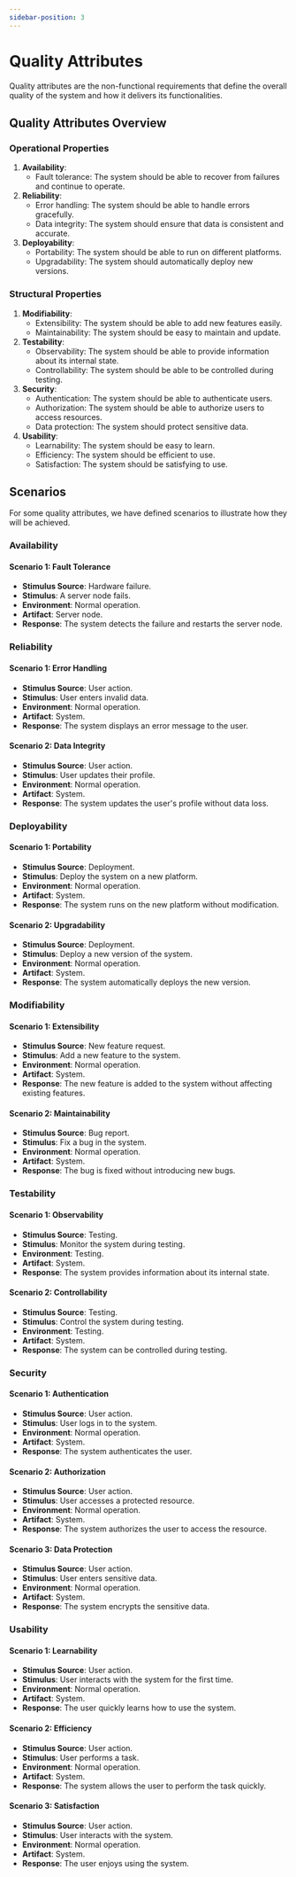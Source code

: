 ```yaml
---
sidebar-position: 3
---
```



# Quality Attributes


Quality attributes are the non-functional requirements that define the overall quality of the system and how it delivers its functionalities.


## Quality Attributes Overview


### Operational Properties

1. **Availability**:
   - Fault tolerance: The system should be able to recover from failures and continue to operate.
2. **Reliability**:
   - Error handling: The system should be able to handle errors gracefully.
   - Data integrity: The system should ensure that data is consistent and accurate.
3. **Deployability**:
   - Portability: The system should be able to run on different platforms.
   - Upgradability: The system should automatically deploy new versions.


### Structural Properties

1. **Modifiability**:
   - Extensibility: The system should be able to add new features easily.
   - Maintainability: The system should be easy to maintain and update.
2. **Testability**:
   - Observability: The system should be able to provide information about its internal state.
   - Controllability: The system should be able to be controlled during testing.
3. **Security**:
   - Authentication: The system should be able to authenticate users.
   - Authorization: The system should be able to authorize users to access resources.
   - Data protection: The system should protect sensitive data.
4. **Usability**:
   - Learnability: The system should be easy to learn.
   - Efficiency: The system should be efficient to use.
   - Satisfaction: The system should be satisfying to use.

## Scenarios

For some quality attributes, we have defined scenarios to illustrate how they will be achieved.

### Availability

#### Scenario 1: Fault Tolerance

- **Stimulus Source**: Hardware failure.
- **Stimulus**: A server node fails.
- **Environment**: Normal operation.
- **Artifact**: Server node.
- **Response**: The system detects the failure and restarts the server node.


### Reliability

#### Scenario 1: Error Handling

- **Stimulus Source**: User action.
- **Stimulus**: User enters invalid data.
- **Environment**: Normal operation.
- **Artifact**: System.
- **Response**: The system displays an error message to the user.


#### Scenario 2: Data Integrity

- **Stimulus Source**: User action.
- **Stimulus**: User updates their profile.
- **Environment**: Normal operation.
- **Artifact**: System.
- **Response**: The system updates the user's profile without data loss.


### Deployability


#### Scenario 1: Portability

- **Stimulus Source**: Deployment.
- **Stimulus**: Deploy the system on a new platform.
- **Environment**: Normal operation.
- **Artifact**: System.
- **Response**: The system runs on the new platform without modification.


#### Scenario 2: Upgradability

- **Stimulus Source**: Deployment.
- **Stimulus**: Deploy a new version of the system.
- **Environment**: Normal operation.
- **Artifact**: System.
- **Response**: The system automatically deploys the new version.


### Modifiability

#### Scenario 1: Extensibility

- **Stimulus Source**: New feature request.
- **Stimulus**: Add a new feature to the system.
- **Environment**: Normal operation.
- **Artifact**: System.
- **Response**: The new feature is added to the system without affecting existing features.


#### Scenario 2: Maintainability

- **Stimulus Source**: Bug report.
- **Stimulus**: Fix a bug in the system.
- **Environment**: Normal operation.
- **Artifact**: System.
- **Response**: The bug is fixed without introducing new bugs.


### Testability

#### Scenario 1: Observability


- **Stimulus Source**: Testing.
- **Stimulus**: Monitor the system during testing.
- **Environment**: Testing.
- **Artifact**: System.
- **Response**: The system provides information about its internal state.


#### Scenario 2: Controllability


- **Stimulus Source**: Testing.
- **Stimulus**: Control the system during testing.
- **Environment**: Testing.
- **Artifact**: System.
- **Response**: The system can be controlled during testing.


### Security


#### Scenario 1: Authentication


- **Stimulus Source**: User action.
- **Stimulus**: User logs in to the system.
- **Environment**: Normal operation.
- **Artifact**: System.
- **Response**: The system authenticates the user.


#### Scenario 2: Authorization

- **Stimulus Source**: User action.
- **Stimulus**: User accesses a protected resource.
- **Environment**: Normal operation.
- **Artifact**: System.
- **Response**: The system authorizes the user to access the resource.


#### Scenario 3: Data Protection

- **Stimulus Source**: User action.
- **Stimulus**: User enters sensitive data.
- **Environment**: Normal operation.
- **Artifact**: System.
- **Response**: The system encrypts the sensitive data.


### Usability


#### Scenario 1: Learnability

- **Stimulus Source**: User action.
- **Stimulus**: User interacts with the system for the first time.
- **Environment**: Normal operation.
- **Artifact**: System.
- **Response**: The user quickly learns how to use the system.


#### Scenario 2: Efficiency

- **Stimulus Source**: User action.
- **Stimulus**: User performs a task.
- **Environment**: Normal operation.
- **Artifact**: System.
- **Response**: The system allows the user to perform the task quickly.


#### Scenario 3: Satisfaction

- **Stimulus Source**: User action.
- **Stimulus**: User interacts with the system.
- **Environment**: Normal operation.
- **Artifact**: System.
- **Response**: The user enjoys using the system.

